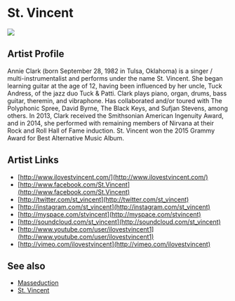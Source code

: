 # St. Vincent

![](../../asssets/artists/St_Vincent.png)

## Artist Profile

Annie Clark (born September 28, 1982 in Tulsa, Oklahoma) is a singer / multi-instrumentalist and performs under the name St. Vincent. She began learning guitar at the age of 12, having been influenced by her uncle, Tuck Andress, of the jazz duo Tuck &amp; Patti. Clark plays piano, organ, drums, bass guitar, theremin, and vibraphone. Has collaborated and/or toured with The Polyphonic Spree, David Byrne, The Black Keys, and Sufjan Stevens, among others. In 2013, Clark received the Smithsonian American Ingenuity Award, and in 2014, she performed with remaining members of Nirvana at their Rock and Roll Hall of Fame induction. St. Vincent won the 2015 Grammy Award for Best Alternative Music Album.

## Artist Links

- [http://www.ilovestvincent.com/](http://www.ilovestvincent.com/)
- [http://www.facebook.com/St.Vincent](http://www.facebook.com/St.Vincent)
- [http://twitter.com/st_vincent](http://twitter.com/st_vincent)
- [http://instagram.com/st_vincent](http://instagram.com/st_vincent)
- [http://myspace.com/stvincent](http://myspace.com/stvincent)
- [http://soundcloud.com/st_vincent](http://soundcloud.com/st_vincent)
- [http://www.youtube.com/user/ilovestvincent1](http://www.youtube.com/user/ilovestvincent1)
- [http://vimeo.com/ilovestvincent](http://vimeo.com/ilovestvincent)


## See also

- [Masseduction](St_Vincent-Masseduction.md)
- [St. Vincent](St_Vincent-St_Vincent.md)
